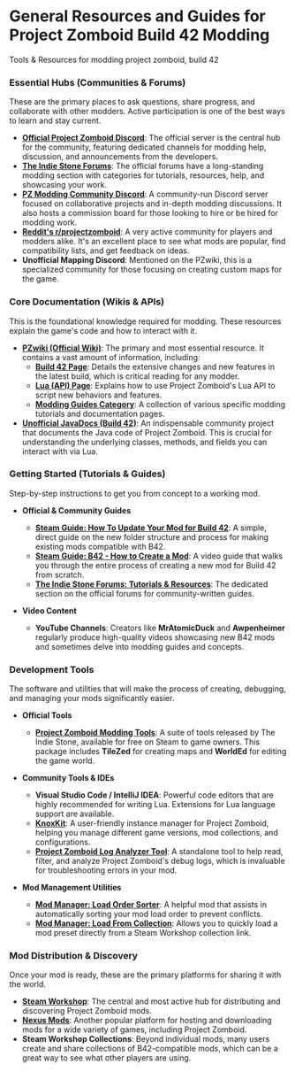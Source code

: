 # General Resources and Guides for Project Zomboid Build 42 Modding
Tools &amp; Resources for modding project zomboid, build 42

### **Essential Hubs (Communities & Forums)**

These are the primary places to ask questions, share progress, and collaborate with other modders. Active participation is one of the best ways to learn and stay current.

*   **[Official Project Zomboid Discord](https://discord.gg/theindiestone)**: The official server is the central hub for the community, featuring dedicated channels for modding help, discussion, and announcements from the developers.
*   **[The Indie Stone Forums](https://theindiestone.com/forums/index.php?/forum/71-pz-modding/)**: The official forums have a long-standing modding section with categories for tutorials, resources, help, and showcasing your work.
*   **[PZ Modding Community Discord](https://discord.com/invite/8Nq444K)**: A community-run Discord server focused on collaborative projects and in-depth modding discussions. It also hosts a commission board for those looking to hire or be hired for modding work.
*   **[Reddit's r/projectzomboid](https://www.reddit.com/r/projectzomboid/)**: A very active community for players and modders alike. It's an excellent place to see what mods are popular, find compatibility lists, and get feedback on ideas.
*   **Unofficial Mapping Discord**: Mentioned on the PZwiki, this is a specialized community for those focusing on creating custom maps for the game.

### **Core Documentation (Wikis & APIs)**

This is the foundational knowledge required for modding. These resources explain the game's code and how to interact with it.

*   **[PZwiki (Official Wiki)](https://pzwiki.net/wiki/Modding)**: The primary and most essential resource. It contains a vast amount of information, including:
    *   **[Build 42 Page](https://pzwiki.net/wiki/Build_42)**: Details the extensive changes and new features in the latest build, which is critical reading for any modder.
    *   **[Lua (API) Page](https://pzwiki.net/wiki/Lua)**: Explains how to use Project Zomboid's Lua API to script new behaviors and features.
    *   **[Modding Guides Category](https://pzwiki.net/wiki/Category:Modding)**: A collection of various specific modding tutorials and documentation pages.
*   **[Unofficial JavaDocs (Build 42)](https://pzwijava.bountiful-games.com/b42/)**: An indispensable community project that documents the Java code of Project Zomboid. This is crucial for understanding the underlying classes, methods, and fields you can interact with via Lua.

### **Getting Started (Tutorials & Guides)**

Step-by-step instructions to get you from concept to a working mod.

*   **Official & Community Guides**
    *   **[Steam Guide: How To Update Your Mod for Build 42](https://steamcommunity.com/sharedfiles/filedetails/?id=3029513359)**: A simple, direct guide on the new folder structure and process for making existing mods compatible with B42.
    *   **[Steam Guide: B42 - How to Create a Mod](https://steamcommunity.com/sharedfiles/filedetails/?id=3032483533)**: A video guide that walks you through the entire process of creating a new mod for Build 42 from scratch.
    *   **[The Indie Stone Forums: Tutorials & Resources](https://theindiestone.com/forums/index.php?/forum/72-tutorials-resources/)**: The dedicated section on the official forums for community-written guides.

*   **Video Content**
    *   **YouTube Channels**: Creators like **MrAtomicDuck** and **Awpenheimer** regularly produce high-quality videos showcasing new B42 mods and sometimes delve into modding guides and concepts.

### **Development Tools**

The software and utilities that will make the process of creating, debugging, and managing your mods significantly easier.

*   **Official Tools**
    *   **[Project Zomboid Modding Tools](https://steamcommunity.com/app/108600/discussions/0/3108016336240033457/)**: A suite of tools released by The Indie Stone, available for free on Steam to game owners. This package includes **TileZed** for creating maps and **WorldEd** for editing the game world.

*   **Community Tools & IDEs**
    *   **Visual Studio Code / IntelliJ IDEA**: Powerful code editors that are highly recommended for writing Lua. Extensions for Lua language support are available.
    *   **[KnoxKit](https://github.com/cursey/KnoxKit-App)**: A user-friendly instance manager for Project Zomboid, helping you manage different game versions, mod collections, and configurations.
    *   **[Project Zomboid Log Analyzer Tool](https://github.com/Calvy/PZ-Log-Analyzer)**: A standalone tool to help read, filter, and analyze Project Zomboid's debug logs, which is invaluable for troubleshooting errors in your mod.

*   **Mod Management Utilities**
    *   **[Mod Manager: Load Order Sorter](https://steamcommunity.com/sharedfiles/filedetails/?id=3141508738)**: A helpful mod that assists in automatically sorting your mod load order to prevent conflicts.
    *   **[Mod Manager: Load From Collection](https://steamcommunity.com/sharedfiles/filedetails/?id=3145443299)**: Allows you to quickly load a mod preset directly from a Steam Workshop collection link.

### **Mod Distribution & Discovery**

Once your mod is ready, these are the primary platforms for sharing it with the world.

*   **[Steam Workshop](https://steamcommunity.com/app/108600/workshop/)**: The central and most active hub for distributing and discovering Project Zomboid mods.
*   **[Nexus Mods](https://www.nexusmods.com/projectzomboid)**: Another popular platform for hosting and downloading mods for a wide variety of games, including Project Zomboid.
*   **Steam Workshop Collections**: Beyond individual mods, many users create and share collections of B42-compatible mods, which can be a great way to see what other players are using.
